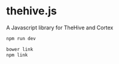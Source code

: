 # thehive.js

A Javascript library for TheHive and Cortex

```bash
npm run dev
```

```bash
bower link
npm link
```
